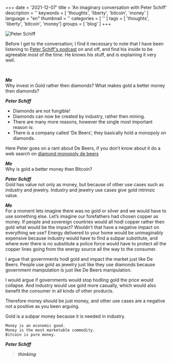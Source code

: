 +++
date = '2021-12-07'
title = 'An imaginary conversation with Peter Schiff'
description = ''
keywords = [ 'thoughts', 'liberty', 'bitcoin', 'money' ]
language = "en"
thumbnail = ''
categories = [ '' ]
tags = [ 'thoughts', 'liberty', 'bitcoin', 'money']
groups = [ 'blog' ]
+++

![Peter Schiff](/img/peter-schiff-bitcoin-bashing-768x476.jpeg)

Before I get to the conversation; I find it necessary to note that I have been listening to [Peter Schiff's podcast][1] on and off, and find his inside to be agreeable most of the time. He knows his stuff, and is explaining it very well.

<br>

***Me***  
Why invest in Gold rather then diamonds? What makes gold a better money then diamonds?

***Peter Schiff***  
* Diamonds are not fungible!
* Diamonds can now be created by industry, rather then mining.
* There are many more reasons, however the single most important reason is:
* There is a company called ‘De Beers’, they basically hold a monopoly on diamonds.

Here Peter goes on a rant about De Beers, if you don’t know about it do a web search on [diamond monopoly de beers](https://duckduckgo.com/?q=diamond+monopoly+de+beers)

***Me***  
Why is gold a better money then Bitcoin?

***Peter Schiff***  
Gold has value not only as money, but because of other use cases such as industry and jewelry. Industry and jewelry use cases give gold intrinsic value.

***Me***  
For a moment lets imagine there was no gold or silver and we would have to use something else. Let’s imagine our forefathers had chosen copper as money. If people and sovereign countries would all hodl copper rather then gold what would be the impact? Wouldn’t that have a negative impact on everything we use? Energy delivered to your home would be unimaginably expensive because industry would have to find a subpar substitute, and where ever there is no substitute a police force would have to protect all the copper lines going from the energy source all the way to the consumer.

I argue that governments hodl gold and impact the market just like De Beers. People use gold as jewelry just like they use diamonds because government manipulation is just like De Beers manipulation.

I would argue if governments would stop hodling gold the price would collapse. And industry would use gold more casually, which would also benefit the consumer in all kinds of other products.

Therefore money should be just money, and other use cases are a negative not a positive as you been arguing.

Gold is a subpar money because it is needed in industry.

    Money is an economic good.
	Money is the most marketable commodity.
	Bitcoin is pure money.

***Peter Schiff***  
>***thinking***

[1]: <https://schiffradio.com/category/podcast/>